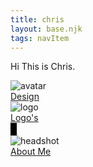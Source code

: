 ```yaml
---
title: chris
layout: base.njk
tags: navItem
---
```


Hi This is Chris.

   <section class="box one">
    <div class="container"><img src="images/design0.jpg" alt="avatar" class="image"><div class="overlay">
        <a href="design.html"><div class="text">Design</div></a>
        </div>
    </div>
    </section>
    
<section class="box two">
<div class="container"><img src="images/midnight club tshirt design.jpg" alt="logo" class="src"><div class="overlay">
    <a href="logos.html"><div class="text">Logo's</div></a>
    </div>
</div>
</section>

<section class="box three">
<div class="container"><video width="10" height="20" controls><source src="video/video-output-8D4781E2-B2D2-4BC8-9DFE-E393574B6166.mp4" type="video/mp4"></video></div>
</section>

<section class="box four">
<div class="container"><img src="images/headshotjohn.jpg" alt="headshot" class="src"><div class="overlay">
    <a href="about.html"><div class="text">About Me</div></a>
</div>
</section>
